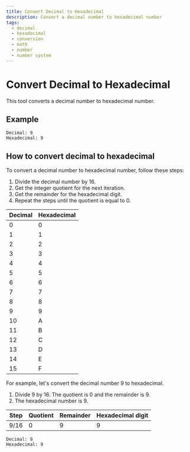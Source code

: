 ```yaml
---
title: Convert Decimal to Hexadecimal
description: Convert a decimal number to hexadecimal number
tags:
  - decimal
  - hexadecimal
  - conversion
  - math
  - number
  - number system
---
```


# Convert Decimal to Hexadecimal

This tool converts a decimal number to hexadecimal number.

## Example

```text
Decimal: 9
Hexadecimal: 9
```

## How to convert decimal to hexadecimal

To convert a decimal number to hexadecimal number, follow these steps:

1. Divide the decimal number by 16.
2. Get the integer quotient for the next iteration.
3. Get the remainder for the hexadecimal digit.
4. Repeat the steps until the quotient is equal to 0.

| Decimal | Hexadecimal |
| ------- | ----------- |
| 0       | 0           |
| 1       | 1           |
| 2       | 2           |
| 3       | 3           |
| 4       | 4           |
| 5       | 5           |
| 6       | 6           |
| 7       | 7           |
| 8       | 8           |
| 9       | 9           |
| 10      | A           |
| 11      | B           |
| 12      | C           |
| 13      | D           |
| 14      | E           |
| 15      | F           |

For example, let's convert the decimal number 9 to hexadecimal.

1. Divide 9 by 16. The quotient is 0 and the remainder is 9.
2. The hexadecimal number is 9.

| Step | Quotient | Remainder | Hexadecimal digit |
| ---- | -------- | --------- | ----------------- |
| 9/16 | 0        | 9         | 9                 |

```text
Decimal: 9
Hexadecimal: 9
```

